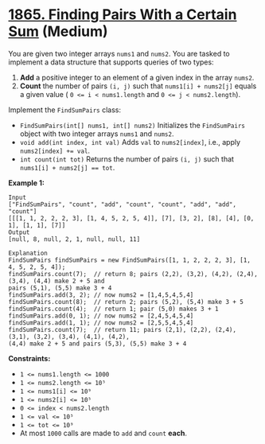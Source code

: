 # [1865. Finding Pairs With a Certain Sum][link] (Medium)

[link]: https://leetcode.com/problems/finding-pairs-with-a-certain-sum/

You are given two integer arrays `nums1` and `nums2`. You are tasked to implement a data structure
that supports queries of two types:

1. **Add** a positive integer to an element of a given index in the array `nums2`.
2. **Count** the number of pairs `(i, j)` such that `nums1[i] + nums2[j]` equals a given value ( `0
<= i < nums1.length` and `0 <= j < nums2.length`).

Implement the `FindSumPairs` class:

- `FindSumPairs(int[] nums1, int[] nums2)` Initializes the `FindSumPairs` object with two integer
arrays `nums1` and `nums2`.
- `void add(int index, int val)` Adds `val` to `nums2[index]`, i.e., apply `nums2[index] += val`.
- `int count(int tot)` Returns the number of pairs `(i, j)` such that `nums1[i] + nums2[j] == tot`.

**Example 1:**

```
Input
["FindSumPairs", "count", "add", "count", "count", "add", "add", "count"]
[[[1, 1, 2, 2, 2, 3], [1, 4, 5, 2, 5, 4]], [7], [3, 2], [8], [4], [0, 1], [1, 1], [7]]
Output
[null, 8, null, 2, 1, null, null, 11]

Explanation
FindSumPairs findSumPairs = new FindSumPairs([1, 1, 2, 2, 2, 3], [1, 4, 5, 2, 5, 4]);
findSumPairs.count(7);  // return 8; pairs (2,2), (3,2), (4,2), (2,4), (3,4), (4,4) make 2 + 5 and
pairs (5,1), (5,5) make 3 + 4
findSumPairs.add(3, 2); // now nums2 = [1,4,5,4,5,4]
findSumPairs.count(8);  // return 2; pairs (5,2), (5,4) make 3 + 5
findSumPairs.count(4);  // return 1; pair (5,0) makes 3 + 1
findSumPairs.add(0, 1); // now nums2 = [2,4,5,4,5,4]
findSumPairs.add(1, 1); // now nums2 = [2,5,5,4,5,4]
findSumPairs.count(7);  // return 11; pairs (2,1), (2,2), (2,4), (3,1), (3,2), (3,4), (4,1), (4,2),
(4,4) make 2 + 5 and pairs (5,3), (5,5) make 3 + 4
```

**Constraints:**

- `1 <= nums1.length <= 1000`
- `1 <= nums2.length <= 10⁵`
- `1 <= nums1[i] <= 10⁹`
- `1 <= nums2[i] <= 10⁵`
- `0 <= index < nums2.length`
- `1 <= val <= 10⁵`
- `1 <= tot <= 10⁹`
- At most `1000` calls are made to `add` and `count` **each**.
